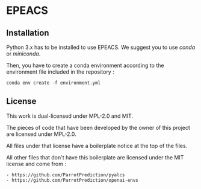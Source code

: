 # EPEACS

## Installation

Python 3.x has to be installed to use EPEACS. 
We suggest you to use *conda* or *miniconda*.

Then, you have to create a conda environment according to the environment file included in the repository :

` conda env create -f environment.yml `

## License

This work is dual-licensed under MPL-2.0 and MIT.

The pieces of code that have been developed by the owner of this project are licensed under MPL-2.0.

All files under that license have a boilerplate notice at the top of the files.

All other files that don't have this boilerplate are licensed under the MIT license and come from :

    - https://github.com/ParrotPrediction/pyalcs
    - https://github.com/ParrotPrediction/openai-envs